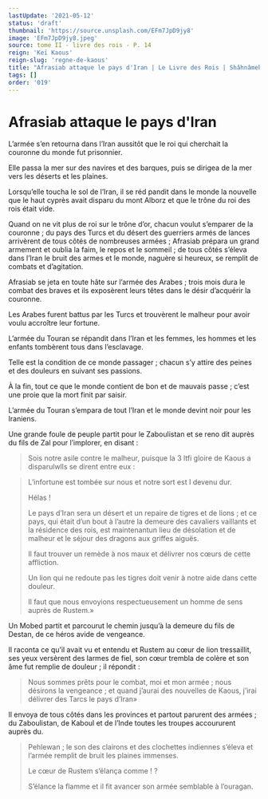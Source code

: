 ```yaml
---
lastUpdate: '2021-05-12'
status: 'draft'
thumbnail: 'https://source.unsplash.com/EFm7JpD9jy8'
image: 'EFm7JpD9jy8.jpeg'
source: tome II - livre des rois - P. 14
reign: 'Keï Kaous'
reign-slug: 'regne-de-kaous'
title: "Afrasiab attaque le pays d'Iran | Le Livre des Rois | Shâhnâmeh"
tags: []
order: '019'
---
```


# Afrasiab attaque le pays d'Iran

L’armée s’en retourna dans l’Iran aussitôt que le roi qui cherchait la couronne du monde fut prisonnier.

Elle passa la mer sur des navires et des barques, puis se dirigea de la mer vers les déserts et les plaines.

Lorsqu’elle toucha le sol de l’Iran, il se réd pandit dans le monde la nouvelle que le haut cyprès avait disparu du mont Alborz et que le trône du roi des rois était vide.

Quand on ne vit plus de roi sur le trône d’or, chacun voulut s’emparer de la couronne ; du pays des Turcs et du désert des guerriers armés de lances arrivèrent de tous côtés de nombreuses armées ; Afrasiab prépara un grand armement et oublia la faim, le repos et le sommeil ; de tous côtés s’éleva dans l’Iran le bruit des armes et le monde, naguère si heureux, se remplit de combats et d’agitation.

Afrasiab se jeta en toute hâte sur l’armée des Arabes ; trois mois dura le combat des braves et ils exposèrent leurs têtes dans le désir d’acquérir la couronne.

Les Arabes furent battus par les Turcs et trouvèrent le malheur pour avoir voulu accroître leur fortune.

L’armée du Touran se répandit dans l’Iran et les femmes, les hommes et les enfants tombèrent tous dans l’esclavage.

Telle est la condition de ce monde passager ; chacun s’y attire des peines et des douleurs en suivant ses passions.

À la fin, tout ce que le monde contient de bon et de mauvais passe ; c’est une proie que la mort finit par saisir.

L’armée du Touran s’empara de tout l’Iran et le monde devint noir pour les Iraniens.

Une grande foule de peuple partit pour le Zaboulistan et se reno dit auprès du fils de Zal pour l’implorer, en disant :

> Sois notre asile contre le malheur, puisque la 3 ltfi gloire de Kaous a disparulwlls se dirent entre eux :

> L’infortune est tombée sur nous et notre sort est I devenu dur.
>
> Hélas !
>
> Le pays d’Iran sera un désert et un repaire de tigres et de lions ; et ce pays, qui était d’un bout à l’autre la demeure des cavaliers vaillants et la résidence des rois, est maintenantun lieu de désolation et de malheur et le séjour des dragons aux griffes aiguës.
>
> Il faut trouver un remède à nos maux et délivrer nos cœurs de cette affliction.
>
> Un lion qui ne redoute pas les tigres doit venir à notre aide dans cette douleur.
>
> Il faut que nous envoyions respectueusement un homme de sens auprès de Rustem.»

Un Mobed partit et parcourut le chemin jusqu’à la demeure du fils de Destan, de ce héros avide de vengeance.

Il raconta ce qu’il avait vu et entendu et Rustem au cœur de lion tressaillit, ses yeux versèrent des larmes de fiel, son cœur trembla de colère et son âme fut remplie de douleur ; il répondit :

> Nous sommes prêts pour le combat, moi et mon armée ; nous désirons la vengeance ; et quand j’aurai des nouvelles de Kaous, j’irai délivrer des Tarcs le pays d’Iran»

Il envoya de tous côtés dans les provinces et partout parurent des armées ; du Zaboulistan, de Kaboul et de l’Inde toutes les troupes accoururent auprès du.
>
> Pehlewan ; le son des clairons et des clochettes indiennes s’éleva et l’armée remplit de bruit les plaines immenses.
>
> Le cœur de Rustem s’élança comme ! ?
>
> S’élance la flamme et il fit avancer son armée semblable à l’ouragan.
